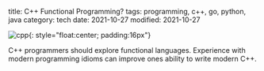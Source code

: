 title: C++ Functional Programming?
tags: programming, c++, go, python, java
category: tech
date: 2021-10-27
modified: 2021-10-27

![cpp]({static}/images/universe/fncpp.png){: style="float:center; padding:16px"}

C++ programmers should explore functional languages.  Experience with modern programming idioms can improve ones ability to write modern C++.
